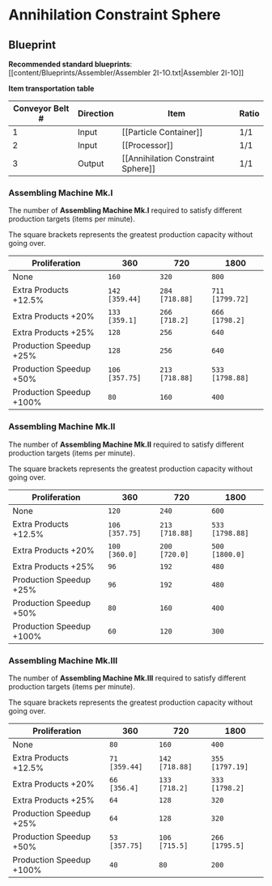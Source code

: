 # Annihilation Constraint Sphere

## Blueprint

**Recommended standard blueprints**: [[content/Blueprints/Assembler/Assembler 2I-1O.txt|Assembler 2I-1O]]

**Item transportation table**

| Conveyor Belt # | Direction | Item                               | Ratio |
| --------------- | --------- | ---------------------------------- | ----- |
| 1               | Input     | [[Particle Container]]             | 1/1   |
| 2               | Input     | [[Processor]]                      | 1/1   |
| 3               | Output    | [[Annihilation Constraint Sphere]] | 1/1   |

### Assembling Machine Mk.I

The number of **Assembling Machine Mk.I** required to satisfy different production targets (items per minute).

The square brackets represents the greatest production capacity without going over.

| Proliferation            | 360            | 720            | 1800            |
| ------------------------ | -------------- | -------------- | --------------- |
| None                     | `160`          | `320`          | `800`           |
| Extra Products +12.5%    | `142 [359.44]` | `284 [718.88]` | `711 [1799.72]` |
| Extra Products +20%      | `133 [359.1]`  | `266 [718.2]`  | `666 [1798.2]`  |
| Extra Products +25%      | `128`          | `256`          | `640`           |
| Production Speedup +25%  | `128`          | `256`          | `640`           |
| Production Speedup +50%  | `106 [357.75]` | `213 [718.88]` | `533 [1798.88]` |
| Production Speedup +100% | `80`           | `160`          | `400`           |

### Assembling Machine Mk.II

The number of **Assembling Machine Mk.II** required to satisfy different production targets (items per minute).

The square brackets represents the greatest production capacity without going over.

| Proliferation            | 360            | 720            | 1800            |
| ------------------------ | -------------- | -------------- | --------------- |
| None                     | `120`          | `240`          | `600`           |
| Extra Products +12.5%    | `106 [357.75]` | `213 [718.88]` | `533 [1798.88]` |
| Extra Products +20%      | `100 [360.0]`  | `200 [720.0]`  | `500 [1800.0]`  |
| Extra Products +25%      | `96`           | `192`          | `480`           |
| Production Speedup +25%  | `96`           | `192`          | `480`           |
| Production Speedup +50%  | `80`           | `160`          | `400`           |
| Production Speedup +100% | `60`           | `120`          | `300`           |

### Assembling Machine Mk.III

The number of **Assembling Machine Mk.III** required to satisfy different production targets (items per minute).

The square brackets represents the greatest production capacity without going over.

| Proliferation            | 360           | 720            | 1800            |
| ------------------------ | ------------- | -------------- | --------------- |
| None                     | `80`          | `160`          | `400`           |
| Extra Products +12.5%    | `71 [359.44]` | `142 [718.88]` | `355 [1797.19]` |
| Extra Products +20%      | `66 [356.4]`  | `133 [718.2]`  | `333 [1798.2]`  |
| Extra Products +25%      | `64`          | `128`          | `320`           |
| Production Speedup +25%  | `64`          | `128`          | `320`           |
| Production Speedup +50%  | `53 [357.75]` | `106 [715.5]`  | `266 [1795.5]`  |
| Production Speedup +100% | `40`          | `80`           | `200`           |
